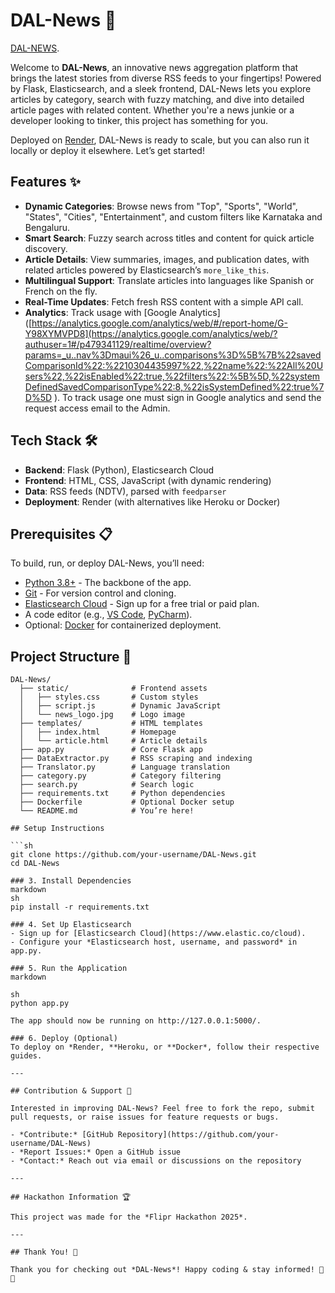 # DAL-News 📰
[DAL-NEWS](https://news-agent.onrender.com).

Welcome to **DAL-News**, an innovative news aggregation platform that brings the latest stories from diverse RSS feeds to your fingertips! Powered by Flask, Elasticsearch, and a sleek frontend, DAL-News lets you explore articles by category, search with fuzzy matching, and dive into detailed article pages with related content. Whether you're a news junkie or a developer looking to tinker, this project has something for you.

Deployed on [Render](https://render.com/), DAL-News is ready to scale, but you can also run it locally or deploy it elsewhere. Let’s get started!

## Features ✨

- **Dynamic Categories**: Browse news from "Top", "Sports", "World", "States", "Cities", "Entertainment", and custom filters like Karnataka and Bengaluru.
- **Smart Search**: Fuzzy search across titles and content for quick article discovery.
- **Article Details**: View summaries, images, and publication dates, with related articles powered by Elasticsearch’s `more_like_this`.
- **Multilingual Support**: Translate articles into languages like Spanish or French on the fly.
- **Real-Time Updates**: Fetch fresh RSS content with a simple API call.
- **Analytics**: Track usage with [Google Analytics]([https://analytics.google.com/analytics/web/#/report-home/G-Y98XYMVPD8](https://analytics.google.com/analytics/web/?authuser=1#/p479341129/realtime/overview?params=_u..nav%3Dmaui%26_u..comparisons%3D%5B%7B%22savedComparisonId%22:%2210304435997%22,%22name%22:%22All%20Users%22,%22isEnabled%22:true,%22filters%22:%5B%5D,%22systemDefinedSavedComparisonType%22:8,%22isSystemDefined%22:true%7D%5D ). To track usage one must sign in Google analytics and send the request access email to the Admin.

## Tech Stack 🛠️

- **Backend**: Flask (Python), Elasticsearch Cloud
- **Frontend**: HTML, CSS, JavaScript (with dynamic rendering)
- **Data**: RSS feeds (NDTV), parsed with `feedparser`
- **Deployment**: Render (with alternatives like Heroku or Docker)

## Prerequisites 📋

To build, run, or deploy DAL-News, you’ll need:
- [Python 3.8+](https://www.python.org/downloads/) - The backbone of the app.
- [Git](https://git-scm.com/downloads) - For version control and cloning.
- [Elasticsearch Cloud](https://www.elastic.co/cloud) - Sign up for a free trial or paid plan.
- A code editor (e.g., [VS Code](https://code.visualstudio.com/), [PyCharm](https://www.jetbrains.com/pycharm/)).
- Optional: [Docker](https://www.docker.com/get-started) for containerized deployment.

## Project Structure 🌳

```plaintext
DAL-News/
  ├── static/              # Frontend assets
  │   ├── styles.css       # Custom styles
  │   ├── script.js        # Dynamic JavaScript
  │   └── news_logo.jpg    # Logo image
  ├── templates/           # HTML templates
  │   ├── index.html       # Homepage
  │   └── article.html     # Article details
  ├── app.py               # Core Flask app
  ├── DataExtractor.py     # RSS scraping and indexing
  ├── Translator.py        # Language translation
  ├── category.py          # Category filtering
  ├── search.py            # Search logic
  ├── requirements.txt     # Python dependencies
  ├── Dockerfile           # Optional Docker setup
  └── README.md            # You’re here!

## Setup Instructions

```sh
git clone https://github.com/your-username/DAL-News.git
cd DAL-News

### 3. Install Dependencies
markdown
sh
pip install -r requirements.txt

### 4. Set Up Elasticsearch
- Sign up for [Elasticsearch Cloud](https://www.elastic.co/cloud).
- Configure your *Elasticsearch host, username, and password* in app.py.

### 5. Run the Application
markdown

sh
python app.py

The app should now be running on http://127.0.0.1:5000/.

### 6. Deploy (Optional)
To deploy on *Render, **Heroku, or **Docker*, follow their respective guides.

---

## Contribution & Support 🌟

Interested in improving DAL-News? Feel free to fork the repo, submit pull requests, or raise issues for feature requests or bugs.

- *Contribute:* [GitHub Repository](https://github.com/your-username/DAL-News)
- *Report Issues:* Open a GitHub issue
- *Contact:* Reach out via email or discussions on the repository

---

## Hackathon Information 🏆

This project was made for the *Flipr Hackathon 2025*.

---

## Thank You! 🎉

Thank you for checking out *DAL-News*! Happy coding & stay informed! 📰🚀


